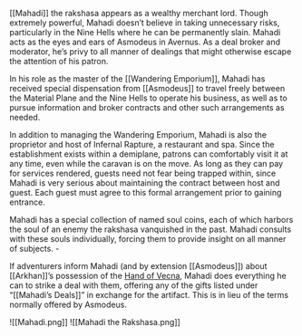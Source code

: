 [[Mahadi]] the rakshasa appears as a wealthy merchant lord. Though extremely powerful, Mahadi doesn’t believe in taking unnecessary risks, particularly in the Nine Hells where he can be permanently slain. Mahadi acts as the eyes and ears of Asmodeus in Avernus. As a deal broker and moderator, he’s privy to all manner of dealings that might otherwise escape the attention of his patron.

In his role as the master of the [[Wandering Emporium]], Mahadi has received special dispensation from [[Asmodeus]] to travel freely between the Material Plane and the Nine Hells to operate his business, as well as to pursue information and broker contracts and other such arrangements as needed.

In addition to managing the Wandering Emporium, Mahadi is also the proprietor and host of Infernal Rapture, a restaurant and spa. Since the establishment exists within a demiplane, patrons can comfortably visit it at any time, even while the caravan is on the move. As long as they can pay for services rendered, guests need not fear being trapped within, since Mahadi is very serious about maintaining the contract between host and guest. Each guest must agree to this formal arrangement prior to gaining entrance.

Mahadi has a special collection of named soul coins, each of which harbors the soul of an enemy the rakshasa vanquished in the past. Mahadi consults with these souls individually, forcing them to provide insight on all manner of subjects.
	-

If adventurers inform Mahadi (and by extension [[Asmodeus]]) about [[Arkhan]]’s possession of the [Hand of Vecna](https://www.dndbeyond.com/magic-items/11114-hand-of-vecna), Mahadi does everything he can to strike a deal with them, offering any of the gifts listed under “[[Mahadi’s Deals]]” in exchange for the artifact. This is in lieu of the terms normally offered by Asmodeus.

![[Mahadi.png]]
![[Mahadi the Rakshasa.png]]